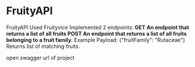 # FruityAPI
FruityAPI
Used Fruityvice
Implemented 2 endpoints:
**GET An endpoint that returns a list of all fruits
POST An endpoint that returns a list of all fruits belonging to a fruit family.**
Example Payload: {"fruitFamily": "Rutaceae"}
Returns list of matching fruits.

open swagger url of project
